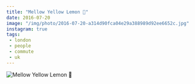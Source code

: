 ```yaml
---
title: "Mellow Yellow Lemon 🍋"
date: 2016-07-20
image: "/img/photo/2016-07-20-a314d90fca04e29a388989d92ee6652c.jpg"
instagram: true
tags:
 - london
 - people
 - commute
 - uk
---
```


![Mellow Yellow Lemon 🍋](/img/photo/2016-07-20-a314d90fca04e29a388989d92ee6652c.jpg)
